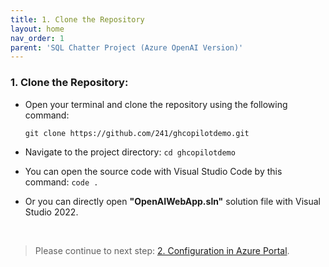 ```yaml
---
title: 1. Clone the Repository
layout: home
nav_order: 1
parent: 'SQL Chatter Project (Azure OpenAI Version)'
---
```


### 1. Clone the Repository:

* Open your terminal and clone the repository using the following command:

    ```git clone https://github.com/241/ghcopilotdemo.git```

* Navigate to the project directory: ```cd ghcopilotdemo```

* You can open the source code with Visual Studio Code by this command: ```code .```

* Or you can directly open **"OpenAIWebApp.sln"** solution file with Visual Studio 2022.

&nbsp;
> Please continue to next step: [2. Configuration in Azure Portal](https://241.github.io/ghcopilotdemo/SQLChatter_GitHubCopilot_01.html).